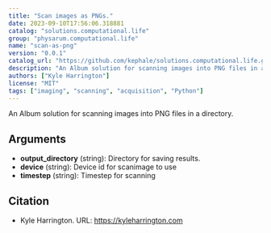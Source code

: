 ```yaml
---
title: "Scan images as PNGs."
date: 2023-09-10T17:56:06.318881
catalog: "solutions.computational.life"
group: "physarum.computational.life"
name: "scan-as-png"
version: "0.0.1"
catalog_url: "https://github.com/kephale/solutions.computational.life.git"
description: "An Album solution for scanning images into PNG files in a directory."
authors: ["Kyle Harrington"]
license: "MIT"
tags: ["imaging", "scanning", "acquisition", "Python"]
---
```


An Album solution for scanning images into PNG files in a directory.

## Arguments

- **output_directory** (string): Directory for saving results.
- **device** (string): Device id for scanimage to use
- **timestep** (string): Timestep for scanning

## Citation

- Kyle Harrington.
  URL: https://kyleharrington.com


